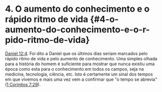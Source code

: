 # 4\. O aumento do conhecimento e o rápido ritmo de vida {#4-o-aumento-do-conhecimento-e-o-r-pido-ritmo-de-vida}

[Daniel 12:4](http://bibliaonline.com.br/acf/dn/12/4). Foi dito a Daniel que os últimos dias seriam marcados pelo rápido ritmo de vida e pelo aumento de conhecimento. Uma simples olhada para a história do homem é suficiente para mostrar que nunca existiu uma época como esta para o conhecimento em todos os campos, seja na medicina, tecnologia, ciência, etc. Isto é certamente um sinal dos tempos em que vivemos e mais uma vez vem a confirmar que &quot;o tempo se abrevia&quot; ([1 Coríntios 7:29](http://bibliaonline.com.br/acf/1co/7/29)).